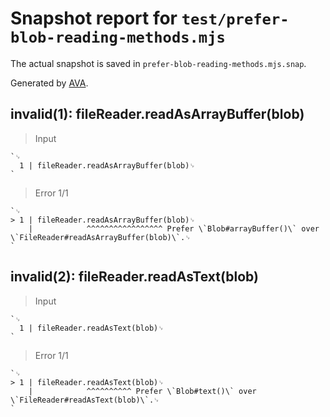 # Snapshot report for `test/prefer-blob-reading-methods.mjs`

The actual snapshot is saved in `prefer-blob-reading-methods.mjs.snap`.

Generated by [AVA](https://avajs.dev).

## invalid(1): fileReader.readAsArrayBuffer(blob)

> Input

    `␊
      1 | fileReader.readAsArrayBuffer(blob)␊
    `

> Error 1/1

    `␊
    > 1 | fileReader.readAsArrayBuffer(blob)␊
        |            ^^^^^^^^^^^^^^^^^ Prefer \`Blob#arrayBuffer()\` over \`FileReader#readAsArrayBuffer(blob)\`.␊
    `

## invalid(2): fileReader.readAsText(blob)

> Input

    `␊
      1 | fileReader.readAsText(blob)␊
    `

> Error 1/1

    `␊
    > 1 | fileReader.readAsText(blob)␊
        |            ^^^^^^^^^^ Prefer \`Blob#text()\` over \`FileReader#readAsText(blob)\`.␊
    `
